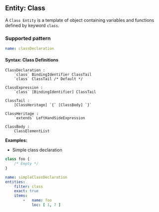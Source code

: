 ## Entity: Class

A `Class Entity` is a template of object containing variables and
functions defined by keyword `class`.

### Supported pattern

```yaml
name: classDeclaration
```

#### Syntax: Class Definitions

```text
ClassDeclaration :
    `class` BindingIdentifier ClassTail
    `class` ClassTail /* Default */

ClassExpression :
    `class` [BindingIdentifier] ClassTail

ClassTail :
    [ClassHeritage] `{` [ClassBody] `}`

ClassHeritage :
    `extends` LeftHandSideExpression

ClassBody :
    ClassElementList
```

**Examples:**

* Simple class declaration

```js
class foo {
    /* Empty */
}
```

```yaml
name: simpleClassDeclaration
entities:
    filter: class
    exact: true
    items:
        -   name: foo
            loc: [ 1, 7 ]
```
